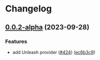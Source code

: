 # Changelog

## [0.0.2-alpha](https://github.com/open-feature/java-sdk-contrib/compare/dev.openfeature.contrib.providers.unleash-v0.0.1-alpha...dev.openfeature.contrib.providers.unleash-v0.0.2-alpha) (2023-09-28)


### Features

* add Unleash provider ([#424](https://github.com/open-feature/java-sdk-contrib/issues/424)) ([ec6b3c9](https://github.com/open-feature/java-sdk-contrib/commit/ec6b3c912c20cb3c4e435278a4967215278d8456))
